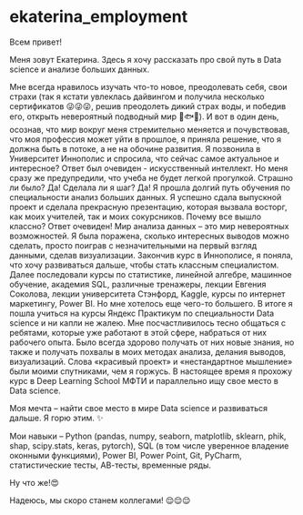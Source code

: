 # ekaterina_employment

Всем привет! 

Меня зовут Екатерина.
Здесь я хочу рассказать про свой путь в Data science и анализе больших данных. 

Мне всегда нравилось изучать что-то новое, преодолевать себя, свои страхи (так я кстати увлеклась дайвингом и получила несколько сертификатов 😜😜😜, решив преодолеть дикий страх воды, и победив его, открыть невероятный подводный 
мир 🐬🐟🐙). И вот в один день, осознав, что мир вокруг меня стремительно меняется и почувствовав, что моя профессия может уйти в прошлое, я приняла решение, что я должна быть в потоке, а не на обочине развития. 
Я позвонила в Университет Иннополис и спросила, что сейчас самое актуальное и интересное? Ответ был очевиден - искусственный интеллект. Но меня сразу же предупредили, что учеба не будет легкой прогулкой. Страшно ли было? Да! Сделала ли я шаг? Да! Я прошла долгий путь обучения по специальности анализ больших данных. Я успешно сдала выпускной проект и сделала прекрасную презентацию, которая вызвала восторг, как моих учителей, так и моих сокурсников. Почему все вышло классно? Ответ очевиден! Мир анализа данных – это мир невероятных возможностей. Я была поражена, сколько интересных выводов можно сделать, просто поиграв с незначительными на первый взгляд данными, сделав визуализации. 
Закончив курс в Иннополисе, я поняла, что хочу развиваться дальше, чтобы стать классным специалистом. 
Далее последовали курсы по статистике, линейной алгебре, машинное обучение, академия SQL, различные тренажеры, лекции Евгения Соколова, лекции университета Стэнфорд, Kaggle, курсы по интернет маркетингу, Power BI.
Но мне хотелось еще чего-то большего. В итоге я пошла учиться на курсы Яндекс Практикум по специальности Data science и ни капли не жалею. Мне посчастливилось тесно общаться с ребятами, которые уже работают в этой сфере, набраться от них рабочего опыта. Было всегда здорово получать от них новые знания, но также и получать похвалы в моих методах анализа, делания выводов, визуализаций. Слова «красивый проект» и «нестандартное мышление» были моими спутниками, чем я горжусь. 
В настоящее время я прохожу курс в Deep Learning School МФТИ и параллельно ищу свое место в Data science.

Моя мечта – найти свое место в мире Data science и развиваться дальше. Я горю этим. ✨

Мои навыки – Python (pandas, numpy, seaborn, matplotlib, sklearn, phik, shap, scipy.stats, keras, pytorch), SQL (в том числе уверенное владение оконными функциями), Power BI, Power Point, Git, PyCharm, статистические тесты, АВ-тесты, временные ряды.

Ну что же!😍


Надеюсь, мы скоро станем коллегами! 😌😌😌
